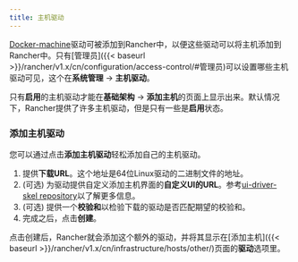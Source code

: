 ```yaml
---
title: 主机驱动
---
```


[Docker-machine](https://docs.docker.com/machine/)驱动可被添加到Rancher中，以便这些驱动可以将主机添加到Rancher中。只有[管理员]({{< baseurl >}}/rancher/v1.x/cn/configuration/access-control/#管理员)可以设置哪些主机驱动可见，这个在**系统管理** -> **主机驱动**。

只有**启用**的主机驱动才能在**基础架构** -> **添加主机**的页面上显示出来。默认情况下，Rancher提供了许多主机驱动，但是只有一些是**启用**状态。

### 添加主机驱动

您可以通过点击**添加主机驱动**轻松添加自己的主机驱动。

1. 提供**下载URL**。这个地址是64位Linux驱动的二进制文件的地址。
2. (可选) 为驱动提供自定义添加主机界面的**自定义UI的URL**。参考[ui-driver-skel repository](https://github.com/rancher/ui-driver-skel)以了解更多信息。
3. (可选) 提供一个**校验和**以检验下载的驱动是否匹配期望的校验和。
4. 完成之后，点击**创建**。

点击创建后，Rancher就会添加这个额外的驱动，并将其显示在[添加主机]({{< baseurl >}}/rancher/v1.x/cn/infrastructure/hosts/other/)页面的**驱动**选项里。
